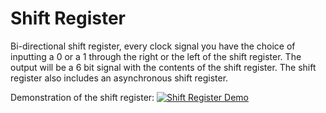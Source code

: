 # Shift Register
Bi-directional shift register, every clock signal you have the choice of inputting a 0 or a 1 through the right or the left of the shift register. The output will be a 6 bit signal with the contents of the shift register. The shift register also includes an asynchronous shift register.

Demonstration of the shift register:
[![Shift Register Demo](https://img.youtube.com/vi/Ax-YIBrbxiA/0.jpg)](https://youtube.com/shorts/Ax-YIBrbxiA?feature=share)